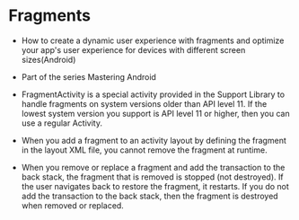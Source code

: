 # Fragments
* How to create a dynamic user experience with fragments and optimize your app's user experience for devices with different screen sizes(Android)
* Part of the series Mastering Android

* FragmentActivity is a special activity provided in the Support Library to handle fragments on system versions older than API level 11. If the lowest system version you support is API level 11 or higher, then you can use a regular Activity.
* When you add a fragment to an activity layout by defining the fragment in the layout XML file, you cannot remove the fragment at runtime.
* When you remove or replace a fragment and add the transaction to the back stack, the fragment that is removed is stopped (not destroyed). If the user navigates back to restore the fragment, it restarts. If you do not add the transaction to the back stack, then the fragment is destroyed when removed or replaced.
